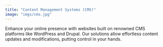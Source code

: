 ```yaml
---
title: "Content Management Systems (CMS)"
image: "imgs/cms.jpg"
---
```

Enhance your online presence with websites built on renowned CMS platforms like WordPress and Drupal. Our solutions allow effortless content updates and modifications, putting control in your hands.
